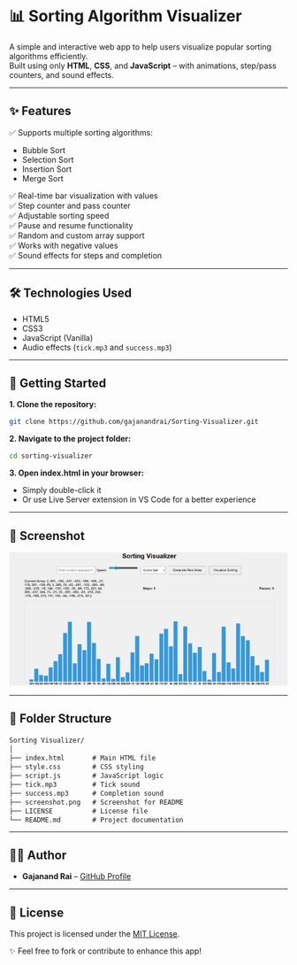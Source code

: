 # 📊 Sorting Algorithm Visualizer

A simple and interactive web app to help users visualize popular sorting algorithms efficiently.  
Built using only **HTML**, **CSS**, and **JavaScript** – with animations, step/pass counters, and sound effects.

---

## ✨ Features
✅ Supports multiple sorting algorithms:
- Bubble Sort
- Selection Sort
- Insertion Sort
- Merge Sort  

✅ Real-time bar visualization with values  
✅ Step counter and pass counter  
✅ Adjustable sorting speed  
✅ Pause and resume functionality  
✅ Random and custom array support  
✅ Works with negative values  
✅ Sound effects for steps and completion  

---

## 🛠 Technologies Used
- HTML5
- CSS3
- JavaScript (Vanilla)
- Audio effects (`tick.mp3` and `success.mp3`)

---

## 🚀 Getting Started

**1. Clone the repository:**
```bash
git clone https://github.com/gajanandrai/Sorting-Visualizer.git
```

**2. Navigate to the project folder:**
```bash
cd sorting-visualizer
```

**3. Open index.html in your browser:**
- Simply double-click it  
- Or use Live Server extension in VS Code for a better experience

---

## 📸 Screenshot
![App Screenshot](https://raw.githubusercontent.com/gajanandrai/Sorting-Visualizer/main/screenshot.png)

---

## 📂 Folder Structure
```
Sorting Visualizer/
│
├── index.html       # Main HTML file
├── style.css        # CSS styling
├── script.js        # JavaScript logic
├── tick.mp3         # Tick sound
├── success.mp3      # Completion sound
├── screenshot.png   # Screenshot for README
├── LICENSE          # License file
└── README.md        # Project documentation
```

---

## 👨‍💻 Author
- **Gajanand Rai** – [GitHub Profile](https://github.com/gajanandrai)

---

## 📄 License
This project is licensed under the [MIT License](LICENSE).

✨ Feel free to fork or contribute to enhance this app!
